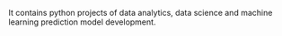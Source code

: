 It contains python projects of data analytics, data science and machine learning prediction model development. 
